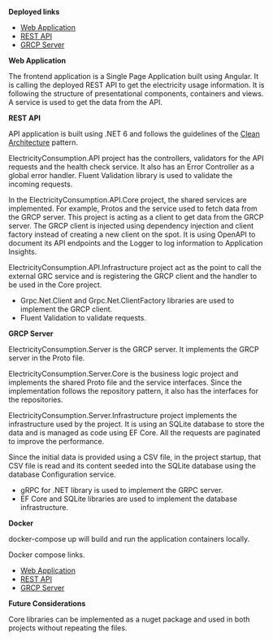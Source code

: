 **Deployed links**

- [Web Application](https://consumptionweb.z6.web.core.windows.net)
- [REST API](https://electricity-consumption-server-as.azurewebsites.net)
- [GRCP Server](https://electricity-consumption-api-as.azurewebsites.net)

**Web Application**

The frontend application is a Single Page Application built using Angular. It is calling the deployed REST API to get the electricity usage information. It is following the structure of presentational components, containers and views. A service is used to get the data from the API.

**REST API**

API application is built using .NET 6 and follows the guidelines of the [Clean Architecture](https://github.com/ardalis/CleanArchitecture) pattern.

ElectricityConsumption.API project has the controllers, validators for the API requests and the health check service. It also has an Error Controller as a global error handler. Fluent Validation library is used to validate the incoming requests.

In the ElectricityConsumption.API.Core project, the shared services are implemented. For example, Protos and the service used to fetch data from the GRCP server. This project is acting as a client to get data from the GRCP server. The GRCP client is injected using dependency injection and client factory instead of creating a new client on the spot. It is using OpenAPI to document its API endpoints and the Logger to log information to Application Insights.

ElectricityConsumption.API.Infrastructure project act as the point to call the external GRC service and is registering the GRCP client and the handler to be used in the Core project. 

- Grpc.Net.Client and Grpc.Net.ClientFactory libraries are used to implement the GRCP client.
- Fluent Validation to validate requests.

**GRCP Server**

ElectricityConsumption.Server is the GRCP server. It implements the GRCP server in the Proto file.

ElectricityConsumption.Server.Core is the business logic project and implements the shared Proto file and the service interfaces. Since the implementation follows the repository pattern, it also has the interfaces for the repositories.

ElectricityConsumption.Server.Infrastructure project implements the infrastructure used by the project. It is using an SQLite database to store the data and is managed as code using EF Core. All the requests are paginated to improve the performance.

Since the initial data is provided using a CSV file, in the project startup, that CSV file is read and its content seeded into the SQLite database using the database Configuration service.

- gRPC for .NET library is used to implement the GRPC server. 
- EF Core and SQLite libraries are used to implement the database infrastructure. 

**Docker**

docker-compose up will build and run the application containers locally.

Docker compose links.

- [Web Application](http://localhost:8000)
- [REST API](http://localhost:8002)
- [GRCP Server](http://localhost:8001)

**Future Considerations**

Core libraries can be implemented as a nuget package and used in both projects without repeating the files.

